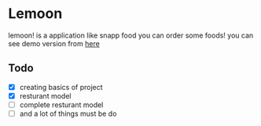 # Lemoon
lemoon! is a application like snapp food you can order some foods!
you can see demo version from [here](https://lemoonad.herokuapp.com/)
## Todo
- [x] creating basics of project
- [x] resturant model 
- [ ] complete resturant model 
- [ ] and a lot of things must be do